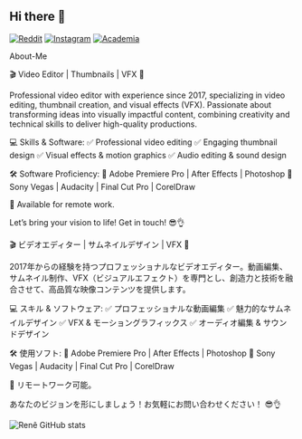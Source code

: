 ## Hi there 👋

[![Reddit](https://img.shields.io/badge/Reddit-FF4500?style=for-the-badge&logo=reddit&logoColor=white)](https://www.reddit.com/user/Electronic_Slip828/)
[![Instagram](https://img.shields.io/badge/Instagram-E4405F?style=for-the-badge&logo=instagram&logoColor=white)](https://www.instagram.com/01srenan_santos/)
[![Academia](https://img.shields.io/badge/Academia-fff?style=for-the-badge&logo=academia&logoColor=black)](https://guns.lol/rene_editor)
 
 About-Me
 
🎬 Video Editor | Thumbnails | VFX 🎨

Professional video editor with experience since 2017, specializing in video editing, thumbnail creation, and visual effects (VFX). Passionate about transforming ideas into visually impactful content, combining creativity and technical skills to deliver high-quality productions.

💻 Skills & Software: ✅ Professional video editing ✅ Engaging thumbnail design ✅ Visual effects & motion graphics ✅ Audio editing & sound design

🛠 Software Proficiency: 🔹 Adobe Premiere Pro | After Effects | Photoshop 🔹 Sony Vegas | Audacity | Final Cut Pro | CorelDraw

📍 Available for remote work.

Let’s bring your vision to life! Get in touch! 😎👌

🎬 ビデオエディター | サムネイルデザイン | VFX 🎨

2017年からの経験を持つプロフェッショナルなビデオエディター。動画編集、サムネイル制作、VFX（ビジュアルエフェクト）を専門とし、創造力と技術を融合させて、高品質な映像コンテンツを提供します。

💻 スキル & ソフトウェア: ✅ プロフェッショナルな動画編集 ✅ 魅力的なサムネイルデザイン ✅ VFX & モーショングラフィックス ✅ オーディオ編集 & サウンドデザイン

🛠 使用ソフト: 🔹 Adobe Premiere Pro | After Effects | Photoshop 🔹 Sony Vegas | Audacity | Final Cut Pro | CorelDraw

📍 リモートワーク可能。

あなたのビジョンを形にしましょう！お気軽にお問い合わせください！ 😎👌

![Renê GitHub stats](https://github-readme-stats.vercel.app/api?username=Rene-Editor&show_icons=true&theme=synthwave)
